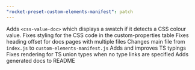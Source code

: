 ```yaml
---
"rocket-preset-custom-elements-manifest": patch
---
```


Adds `<css-value-doc>` which displays a swatch if it detects a CSS colour value.
Fixes styling for the CSS code in the custom-properties table
Fixes heading offset for docs pages with multiple files
Changes main file from `index.js` to `custom-elements-manifest.js`
Adds and improves TS typings
Fixes rendering for TS union types when no type links are specified
Adds generated docs to README
